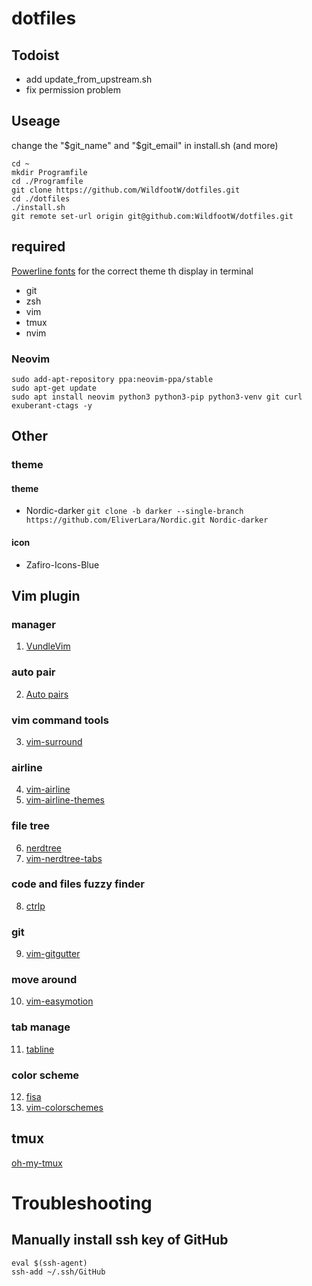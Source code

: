 # dotfiles

## Todoist
* add update_from_upstream.sh
* fix permission problem

## Useage
change the "$git_name" and "$git_email" in install.sh (and more)

```
cd ~
mkdir Programfile
cd ./Programfile
git clone https://github.com/WildfootW/dotfiles.git
cd ./dotfiles
./install.sh
git remote set-url origin git@github.com:WildfootW/dotfiles.git
```

## required
[Powerline fonts](https://github.com/powerline/fonts) for the correct theme th display in terminal
* git
* zsh
* vim
* tmux
* nvim
### Neovim
```
sudo add-apt-repository ppa:neovim-ppa/stable
sudo apt-get update
sudo apt install neovim python3 python3-pip python3-venv git curl exuberant-ctags -y
```

## Other
### theme
#### theme
* Nordic-darker
    `git clone -b darker --single-branch  https://github.com/EliverLara/Nordic.git Nordic-darker`

#### icon
* Zafiro-Icons-Blue


## Vim plugin
### manager
1. [VundleVim](https://github.com/VundleVim/Vundle.vim)
### auto pair
2. [Auto pairs](https://github.com/vim-scripts/Auto-Pairs)
### vim command tools
3. [vim-surround](https://github.com/tpope/vim-surround)
### airline
4. [vim-airline](https://github.com/vim-airline/vim-airline)
5. [vim-airline-themes](https://github.com/vim-airline/vim-airline-themes)
### file tree
6. [nerdtree](https://github.com/scrooloose/nerdtree)
7. [vim-nerdtree-tabs](https://github.com/jistr/vim-nerdtree-tabs)
### code and files fuzzy finder
8. [ctrlp](https://github.com/kien/ctrlp.vim)
### git
9. [vim-gitgutter](https://github.com/airblade/vim-gitgutter)
### move around
10. [vim-easymotion](https://github.com/easymotion/vim-easymotion)
### tab manage
11. [tabline](https://github.com/mkitt/tabline.vim)
### color scheme
12. [fisa](https://github.com/fisadev/fisa-vim-colorscheme)
13. [vim-colorschemes](https://github.com/flazz/vim-colorschemes)

## tmux
[oh-my-tmux](https://github.com/gpakosz/.tmux)

# Troubleshooting
## Manually install ssh key of GitHub
```
eval $(ssh-agent)
ssh-add ~/.ssh/GitHub
```
